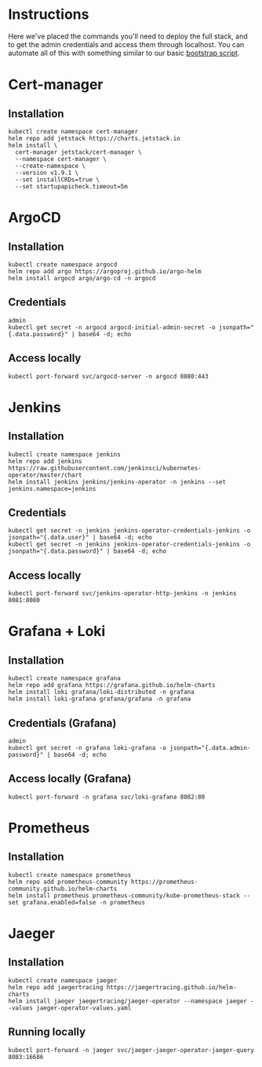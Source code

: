 # Instructions
Here we've placed the commands you'll need to deploy the full stack, and to get the admin credentials and access them through localhost. You can automate all of this with something similar to our basic [bootstrap script](./bootstrap.sh).
# Cert-manager
## Installation
```
kubectl create namespace cert-manager
helm repo add jetstack https://charts.jetstack.io
helm install \
  cert-manager jetstack/cert-manager \
  --namespace cert-manager \
  --create-namespace \
  --version v1.9.1 \
  --set installCRDs=true \
  --set startupapicheck.timeout=5m
```
# ArgoCD
## Installation
```
kubectl create namespace argocd
helm repo add argo https://argoproj.github.io/argo-helm
helm install argocd argo/argo-cd -n argocd
```
## Credentials
```
admin
kubectl get secret -n argocd argocd-initial-admin-secret -o jsonpath="{.data.password}" | base64 -d; echo
```
## Access locally
```
kubectl port-forward svc/argocd-server -n argocd 8080:443
```
# Jenkins
## Installation
```
kubectl create namespace jenkins
helm repo add jenkins https://raw.githubusercontent.com/jenkinsci/kubernetes-operator/master/chart
helm install jenkins jenkins/jenkins-operator -n jenkins --set jenkins.namespace=jenkins
```
## Credentials
```
kubectl get secret -n jenkins jenkins-operator-credentials-jenkins -o jsonpath="{.data.user}" | base64 -d; echo
kubectl get secret -n jenkins jenkins-operator-credentials-jenkins -o jsonpath="{.data.password}" | base64 -d; echo
```
## Access locally
```
kubectl port-forward svc/jenkins-operator-http-jenkins -n jenkins 8081:8080
```
# Grafana + Loki
## Installation
```
kubectl create namespace grafana
helm repo add grafana https://grafana.github.io/helm-charts
helm install loki grafana/loki-distributed -n grafana
helm install loki-grafana grafana/grafana -n grafana
```
## Credentials (Grafana)
```
admin
kubectl get secret -n grafana loki-grafana -o jsonpath="{.data.admin-password}" | base64 -d; echo
```
## Access locally (Grafana)
```
kubectl port-forward -n grafana svc/loki-grafana 8082:80
```
# Prometheus
## Installation
```
kubectl create namespace prometheus
helm repo add prometheus-community https://prometheus-community.github.io/helm-charts
helm install prometheus prometheus-community/kube-prometheus-stack --set grafana.enabled=false -n prometheus
```
# Jaeger
## Installation
```
kubectl create namespace jaeger
helm repo add jaegertracing https://jaegertracing.github.io/helm-charts
helm install jaeger jaegertracing/jaeger-operator --namespace jaeger --values jaeger-operator-values.yaml
```
## Running locally 
```
kubectl port-forward -n jaeger svc/jaeger-jaeger-operator-jaeger-query 8083:16686
```